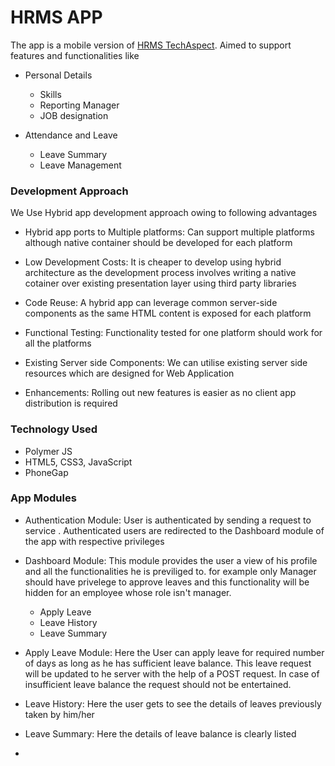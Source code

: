# HRMS APP

The app is a mobile version of [HRMS TechAspect](http://hrm.techaspect.com/). Aimed to support features and functionalities like

  * Personal Details
  
    * Skills
    * Reporting Manager
    * JOB designation
  
  * Attendance and Leave 
    * Leave Summary
    * Leave Management

### Development Approach 
 We Use Hybrid app development approach owing to following advantages 
  * Hybrid app ports to Multiple platforms: Can support multiple platforms although native container should be developed for each platform
  
  * Low Development Costs: It is cheaper to develop using hybrid architecture as the development process involves writing a native cotainer over existing presentation layer using third party libraries
  
  * Code Reuse: A hybrid app can leverage common server-side components as the same HTML content is exposed for each platform
  
  * Functional Testing: Functionality tested for one platform should work for all the platforms
  
  * Existing Server side Components: We can utilise existing server side resources which are designed for Web Application
  
  * Enhancements: Rolling out new features is easier as no client app distribution is required
  
### Technology Used
  * Polymer JS 
  * HTML5, CSS3, JavaScript
  * PhoneGap
 
### App Modules
  
  * Authentication Module: User is authenticated by sending a request to service . Authenticated users are redirected to     the Dashboard module of the app with respective privileges
  
  * Dashboard Module: This module provides the user a view of his profile and all the functionalities he is previliged to. for example only Manager should have privelege to approve leaves and this functionality will be hidden for an employee whose role isn't manager.
    * Apply Leave
    * Leave History
    * Leave Summary
 
  
  * Apply Leave Module: Here the User can apply leave for required number of days as long as he has sufficient leave balance. This leave request will be updated to he server with the help of a POST request. In case of insufficient leave balance the request should not be entertained.
    
  * Leave History: Here the user gets to see the details of leaves previously taken by him/her 
  
  * Leave Summary: Here the details of leave balance is clearly listed 
  * 
  
  
 

